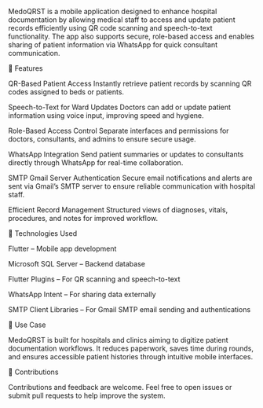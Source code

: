 MedoQRST is a mobile application designed to enhance hospital documentation by allowing medical staff to access and update patient records efficiently using QR code scanning and speech-to-text functionality. The app also supports secure, role-based access and enables sharing of patient information via WhatsApp for quick consultant communication.

🚀 Features

QR-Based Patient Access
Instantly retrieve patient records by scanning QR codes assigned to beds or patients.

Speech-to-Text for Ward Updates
Doctors can add or update patient information using voice input, improving speed and hygiene.

Role-Based Access Control
Separate interfaces and permissions for doctors, consultants, and admins to ensure secure usage.

WhatsApp Integration
Send patient summaries or updates to consultants directly through WhatsApp for real-time collaboration.

SMTP Gmail Server Authentication
Secure email notifications and alerts are sent via Gmail’s SMTP server to ensure reliable communication with hospital staff.

Efficient Record Management
Structured views of diagnoses, vitals, procedures, and notes for improved workflow.

📱 Technologies Used

Flutter – Mobile app development

Microsoft SQL Server – Backend database

Flutter Plugins – For QR scanning and speech-to-text

WhatsApp Intent – For sharing data externally

SMTP Client Libraries – For Gmail SMTP email sending and authentications

🏥 Use Case

MedoQRST is built for hospitals and clinics aiming to digitize patient documentation workflows. It reduces paperwork, saves time during rounds, and ensures accessible patient histories through intuitive mobile interfaces.

🤝 Contributions

Contributions and feedback are welcome. Feel free to open issues or submit pull requests to help improve the system.
